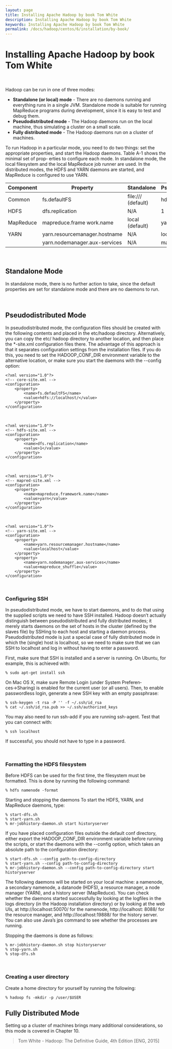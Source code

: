 ```yaml
---
layout: page
title: Installing Apache Hadoop by book Tom White
description: Installing Apache Hadoop by book Tom White
keywords: Installing Apache Hadoop by book Tom White
permalink: /docs/hadoop/centos/6/installation/by-book/
---
```


# Installing Apache Hadoop by book Tom White

<br/>

Hadoop can be run in one of three modes:

<ul>
    <li><strong>Standalone (or local) mode</strong> - There are no daemons running and everything runs in a single JVM. Standalone
    mode is suitable for running MapReduce programs during development, since it is
    easy to test and debug them.</li>
    <li><strong>Pseudodistributed mode</strong> - The Hadoop daemons run on the local machine, thus simulating a cluster on a small
    scale.</li>
    <li><strong>Fully distributed mode</strong> - The Hadoop daemons run on a cluster of machines.</li>
</ul>

To run Hadoop in a particular mode, you need to do two things: set the appropriate
properties, and start the Hadoop daemons. Table A-1 shows the minimal set of prop‐
erties to configure each mode. In standalone mode, the local filesystem and the local
MapReduce job runner are used. In the distributed modes, the HDFS and YARN daemons are started, and MapReduce is configured to use YARN.

| Component | Property                      | Standalone         | Pseudodistributed | Fully distributed |
| --------- | ----------------------------- | ------------------ | ----------------- | ----------------- |
| Common    | fs.defaultFS                  | file:/// (default) | hdfs://localhost/ | hdfs://namenode/  |
| HDFS      | dfs.replication               | N/A                | 1                 | 3 (default)       |
| MapReduce | mapreduce.frame work.name     | local (default)    | yarn              | yarn              |
| YARN      | yarn.resourcemanager.hostname | N/A                | localhost         | resourcemanager   |
|           | yarn.nodemanager.aux-services | N/A                | mapreduce_shuffle | mapreduce_shuffle |

<br/>

## Standalone Mode

In standalone mode, there is no further action to take, since the default properties are set for standalone mode and there are no daemons to run.

<br/>

## Pseudodistributed Mode

In pseudodistributed mode, the configuration files should be created with the following
contents and placed in the etc/hadoop directory. Alternatively, you can copy the etc/
hadoop directory to another location, and then place the \*-site.xml configuration files
there. The advantage of this approach is that it separates configuration settings from
the installation files. If you do this, you need to set the HADOOP_CONF_DIR environment
variable to the alternative location, or make sure you start the daemons with the
--config option:

    <?xml version="1.0"?>
    <!-- core-site.xml -->
    <configuration>
        <property>
            <name>fs.defaultFS</name>
            <value>hdfs://localhost/</value>
        </property>
    </configuration>

<br/>

    <?xml version="1.0"?>
    <!-- hdfs-site.xml -->
    <configuration>
        <property>
            <name>dfs.replication</name>
            <value>1</value>
        </property>
    </configuration>

<br/>

    <?xml version="1.0"?>
    <!-- mapred-site.xml -->
    <configuration>
        <property>
            <name>mapreduce.framework.name</name>
            <value>yarn</value>
        </property>
    </configuration>

<br/>

    <?xml version="1.0"?>
    <!-- yarn-site.xml -->
    <configuration>
        <property>
            <name>yarn.resourcemanager.hostname</name>
            <value>localhost</value>
        </property>
        <property>
            <name>yarn.nodemanager.aux-services</name>
            <value>mapreduce_shuffle</value>
        </property>
    </configuration>

<br/>

### Configuring SSH

In pseudodistributed mode, we have to start daemons, and to do that using the supplied scripts we need to have SSH installed. Hadoop doesn’t actually distinguish between pseudodistributed and fully distributed modes; it merely starts daemons on the set of
hosts in the cluster (defined by the slaves file) by SSHing to each host and starting a daemon process. Pseudodistributed mode is just a special case of fully distributed mode in which the (single) host is localhost, so we need to make sure that we can SSH to localhost and log in without having to enter a password.

First, make sure that SSH is installed and a server is running. On Ubuntu, for example, this is achieved with:

    % sudo apt-get install ssh

On Mac OS X, make sure Remote Login (under System Preferen‐
ces→Sharing) is enabled for the current user (or all users).
Then, to enable passwordless login, generate a new SSH key with an empty passphrase:

    % ssh-keygen -t rsa -P '' -f ~/.ssh/id_rsa
    % cat ~/.ssh/id_rsa.pub >> ~/.ssh/authorized_keys

You may also need to run ssh-add if you are running ssh-agent.
Test that you can connect with:

    % ssh localhost

If successful, you should not have to type in a password.

<br/>

### Formatting the HDFS filesystem

Before HDFS can be used for the first time, the filesystem must be formatted. This is done by running the following command:

    % hdfs namenode -format

Starting and stopping the daemons
To start the HDFS, YARN, and MapReduce daemons, type:

    % start-dfs.sh
    % start-yarn.sh
    % mr-jobhistory-daemon.sh start historyserver

If you have placed configuration files outside the default conf directory, either export the HADOOP_CONF_DIR environment variable before running the scripts, or start the daemons with the --config option, which takes an absolute path to the configuration directory:

    % start-dfs.sh --config path-to-config-directory
    % start-yarn.sh --config path-to-config-directory
    % mr-jobhistory-daemon.sh --config path-to-config-directory start historyserver

The following daemons will be started on your local machine: a namenode, a secondary
namenode, a datanode (HDFS), a resource manager, a node manager (YARN), and a
history server (MapReduce). You can check whether the daemons started successfully
by looking at the logfiles in the logs directory (in the Hadoop installation directory) or
by looking at the web UIs, at http://localhost:50070/ for the namenode, http://localhost:
8088/ for the resource manager, and http://localhost:19888/ for the history server. You
can also use Java’s jps command to see whether the processes are running.

Stopping the daemons is done as follows:

    % mr-jobhistory-daemon.sh stop historyserver
    % stop-yarn.sh
    % stop-dfs.sh

<br/>

### Creating a user directory

Create a home directory for yourself by running the following:

    % hadoop fs -mkdir -p /user/$USER

## Fully Distributed Mode

Setting up a cluster of machines brings many additional considerations, so this mode is covered in Chapter 10.

> Tom White - Hadoop: The Definitive Guide, 4th Edition [ENG, 2015]
